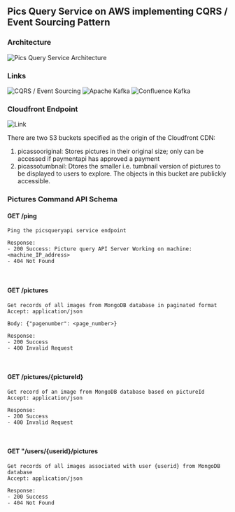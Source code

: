 ## Pics Query Service on AWS implementing CQRS / Event Sourcing Pattern

### Architecture
![Pics Query Service Architecture]()


### Links

![CQRS / Event Sourcing]()
![Apache Kafka]()
![Confluence Kafka]()

### Cloudfront Endpoint
![Link](http://d2krh5h0ip6hb6.cloudfront.net/*.jpg)

There are two S3 buckets specified as the origin of the Cloudfront CDN:
1. picassooriginal: Stores pictures in their original size; only can be accessed if paymentapi has approved a payment
2. picassotumbnail: Dtores the smaller i.e. tumbnail version of pictures to be displayed to users to explore. The objects in this bucket are publickly accessible.

### Pictures Command API Schema
  
#### GET /ping  
    Ping the picsqueryapi service endpoint  
    
    Response:
    - 200 Success: Picture query API Server Working on machine: <machine_IP_address>
    - 404 Not Found
</br>

#### GET /pictures  
    Get records of all images from MongoDB database in paginated format
    Accept: application/json
    
    Body: {"pagenumber": <page_number>}

    Response:
    - 200 Success
    - 400 Invalid Request
</br>

#### GET /pictures/{pictureId}
    Get record of an image from MongoDB database based on pictureId
    Accept: application/json

    Response:
    - 200 Success
    - 400 Invalid Request

</br>

#### GET "/users/{userid}/pictures  
    Get records of all images associated with user {userid} from MongoDB database
    Accept: application/json

    Response:
    - 200 Success
    - 404 Not Found
